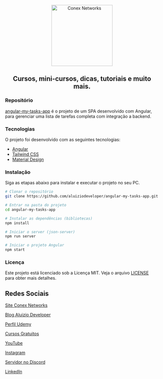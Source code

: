 <p align="center">
  <a href="https://aluiziodeveloper.com.br/">
    <img alt="Conex Networks" src="https://aluiziodeveloper.com.br/assets/img/icon.png" width="200" />
  </a>
</p>
<h2 align="center">
Cursos, mini-cursos, dicas, tutoriais e muito mais.
</h2>

### Repositório

[angular-my-tasks-app](https://github.com/aluiziodeveloper/angular-my-tasks-app.git) é o projeto de um SPA desenvolvido com Angular, para gerenciar uma lista de tarefas completa com integração a backend.

### Tecnologias

O projeto foi desenvolvido com as seguintes tecnologias:

- [Angular](https://angular.dev/)
- [Tailwind CSS](https://tailwindcss.com/docs/installation)
- [Material Design](https://material.angular.io/)

### Instalação

Siga as etapas abaixo para instalar e executar o projeto no seu PC.

```bash
# Clonar o repositório
git clone https://github.com/aluiziodeveloper/angular-my-tasks-app.git

# Entrar na pasta do projeto
cd angular-my-tasks-app

# Instalar as dependências (bibliotecas)
npm install

# Iniciar o server (json-server)
npm run server

# Iniciar o projeto Angular
npm start
```

### Licença

Este projeto está licenciado sob a Licença MIT. Veja o arquivo [LICENSE](https://opensource.org/licenses/MIT) para obter mais detalhes.

## Redes Sociais

[Site Conex Networks](https://conexnetworks.com.br)

[Blog Aluizio Developer](https://aluiziodeveloper.com.br)

[Perfil Udemy](https://www.udemy.com/user/jorge-aluizio-alves-de-souza/)

[Cursos Gratuitos](https://letsgoahead.com.br/)

[YouTube](https://www.youtube.com/jorgealuizio)

[Instagram](https://www.instagram.com/conexnetworks.dev/)

[Servidor no Discord](https://discord.gg/3J87BMz5fD)

[LinkedIn](https://www.linkedin.com/in/jorgealuizio/)
